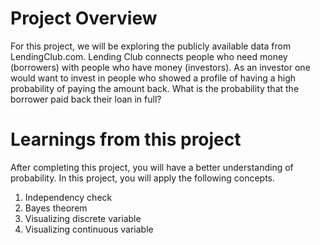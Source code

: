 <h1>Project Overview
</h1>
For this project, we will be exploring the publicly available data from LendingClub.com. Lending Club connects people who need money (borrowers) with people who have money (investors). As an investor one would want to invest in people who showed a profile of having a high probability of paying the amount back.
What is the probability that the borrower paid back their loan in full?

<h1>Learnings from this project
</h1>
After completing this project, you will have a better understanding of probability. In this project, you will apply the following concepts.

1. Independency check
2. Bayes theorem
3. Visualizing discrete variable
4. Visualizing continuous variable
